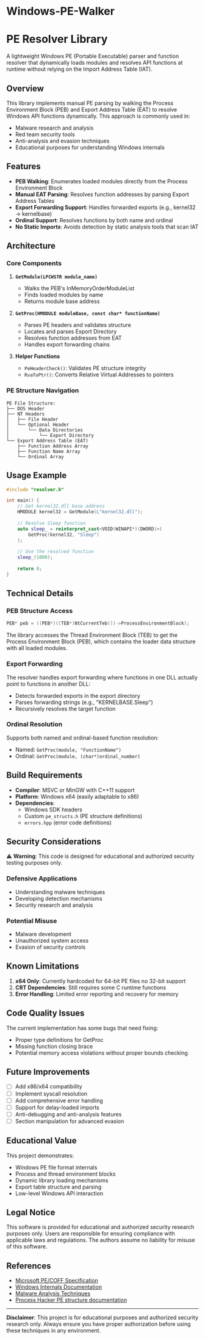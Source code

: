 # Windows-PE-Walker
# PE Resolver Library

A lightweight Windows PE (Portable Executable) parser and function resolver that dynamically loads modules and resolves API functions at runtime without relying on the Import Address Table (IAT).

## Overview

This library implements manual PE parsing by walking the Process Environment Block (PEB) and Export Address Table (EAT) to resolve Windows API functions dynamically. This approach is commonly used in:

- Malware research and analysis
- Red team security tools
- Anti-analysis and evasion techniques
- Educational purposes for understanding Windows internals


## Features

- **PEB Walking**: Enumerates loaded modules directly from the Process Environment Block
- **Manual EAT Parsing**: Resolves function addresses by parsing Export Address Tables
- **Export Forwarding Support**: Handles forwarded exports (e.g., kernel32 → kernelbase)
- **Ordinal Support**: Resolves functions by both name and ordinal
- **No Static Imports**: Avoids detection by static analysis tools that scan IAT

## Architecture

### Core Components

1. **`GetModule(LPCWSTR module_name)`**
   - Walks the PEB's InMemoryOrderModuleList
   - Finds loaded modules by name
   - Returns module base address

2. **`GetProc(HMODULE moduleBase, const char* functionName)`**
   - Parses PE headers and validates structure
   - Locates and parses Export Directory
   - Resolves function addresses from EAT
   - Handles export forwarding chains

3. **Helper Functions**
   - `PeHeaderCheck()`: Validates PE structure integrity
   - `RvaToPtr()`: Converts Relative Virtual Addresses to pointers

### PE Structure Navigation

```
PE File Structure:
├── DOS Header
├── NT Headers
│   ├── File Header
│   └── Optional Header
│       └── Data Directories
│           └── Export Directory
└── Export Address Table (EAT)
    ├── Function Address Array
    ├── Function Name Array
    └── Ordinal Array
```

## Usage Example

```cpp
#include "resolver.h"

int main() {
    // Get kernel32.dll base address
    HMODULE kernel32 = GetModule(L"kernel32.dll");
    
    // Resolve Sleep function
    auto sleep_ = reinterpret_cast<VOID(WINAPI*)(DWORD)>(
        GetProc(kernel32, "Sleep")
    );
    
    // Use the resolved function
    sleep_(1000);
    
    return 0;
}
```

## Technical Details

### PEB Structure Access
```cpp
PEB* peb = ((PEB*)((TEB*)NtCurrentTeb())->ProcessEnvironmentBlock);
```

The library accesses the Thread Environment Block (TEB) to get the Process Environment Block (PEB), which contains the loader data structure with all loaded modules.

### Export Forwarding
The resolver handles export forwarding where functions in one DLL actually point to functions in another DLL:
- Detects forwarded exports in the export directory
- Parses forwarding strings (e.g., "KERNELBASE.Sleep")
- Recursively resolves the target function

### Ordinal Resolution
Supports both named and ordinal-based function resolution:
- Named: `GetProc(module, "FunctionName")`
- Ordinal: `GetProc(module, (char*)ordinal_number)`

## Build Requirements

- **Compiler**: MSVC or MinGW with C++11 support
- **Platform**: Windows x64 (easily adaptable to x86)
- **Dependencies**: 
  - Windows SDK headers
  - Custom `pe_structs.h` (PE structure definitions)
  - `errors.hpp` (error code definitions)

## Security Considerations

⚠️ **Warning**: This code is designed for educational and authorized security testing purposes only.

### Defensive Applications
- Understanding malware techniques
- Developing detection mechanisms
- Security research and analysis

### Potential Misuse
- Malware development
- Unauthorized system access
- Evasion of security controls

## Known Limitations

1. **x64 Only**: Currently hardcoded for 64-bit PE files no 32-bit support
2. **CRT Dependencies**: Still requires some C runtime functions
3. **Error Handling**: Limited error reporting and recovery for memory

## Code Quality Issues

The current implementation has some bugs that need fixing:
- Proper type definitions for GetProc
- Missing function closing brace
- Potential memory access violations without proper bounds checking

## Future Improvements

- [ ] Add x86/x64 compatibility 
- [ ] Implement syscall resolution
- [ ] Add comprehensive error handling
- [ ] Support for delay-loaded imports
- [ ] Anti-debugging and anti-analysis features
- [ ] Section manipulation for advanced evasion

## Educational Value

This project demonstrates:
- Windows PE file format internals
- Process and thread environment blocks
- Dynamic library loading mechanisms
- Export table structure and parsing
- Low-level Windows API interaction

## Legal Notice

This software is provided for educational and authorized security research purposes only. Users are responsible for ensuring compliance with applicable laws and regulations. The authors assume no liability for misuse of this software.

## References

- [Microsoft PE/COFF Specification](https://docs.microsoft.com/en-us/windows/win32/debug/pe-format)
- [Windows Internals Documentation](https://docs.microsoft.com/en-us/sysinternals/resources/windows-internals)
- [Malware Analysis Techniques](https://www.sans.org/white-papers/malware-analysis/)
- [Process Hacker PE structure documentation](https://processhacker.sourceforge.io/doc/index.html )

---

**Disclaimer**: This project is for educational purposes and authorized security research only. Always ensure you have proper authorization before using these techniques in any environment.
